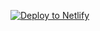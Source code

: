 [![Deploy to Netlify](https://www.netlify.com/img/deploy/button.svg)](https://app.netlify.com/start/deploy?repository=https://github.com/bulkingwentwrong/oauth-poc)
